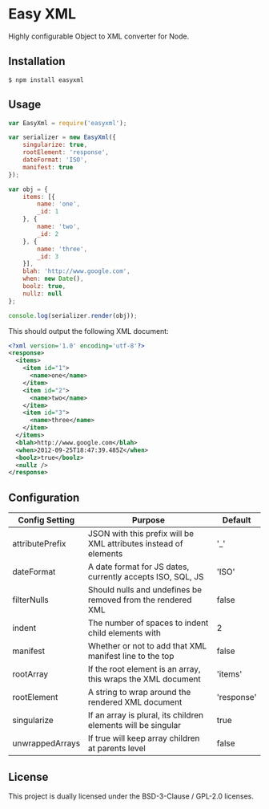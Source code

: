 # Easy XML

Highly configurable Object to XML converter for Node.

## Installation

```console
$ npm install easyxml
```

## Usage

```javascript
var EasyXml = require('easyxml');

var serializer = new EasyXml({
    singularize: true,
    rootElement: 'response',
    dateFormat: 'ISO',
    manifest: true
});

var obj = {
    items: [{
        name: 'one',
        _id: 1
    }, {
        name: 'two',
        _id: 2
    }, {
        name: 'three',
        _id: 3
    }],
    blah: 'http://www.google.com',
    when: new Date(),
    boolz: true,
    nullz: null
};

console.log(serializer.render(obj));
```

This should output the following XML document:

```xml
<?xml version='1.0' encoding='utf-8'?>
<response>
  <items>
    <item id="1">
      <name>one</name>
    </item>
    <item id="2">
      <name>two</name>
    </item>
    <item id="3">
      <name>three</name>
    </item>
  </items>
  <blah>http://www.google.com</blah>
  <when>2012-09-25T18:47:39.485Z</when>
  <boolz>true</boolz>
  <nullz />
</response>
```

## Configuration

| Config Setting            | Purpose                                                           | Default   |
|---------------------------|-------------------------------------------------------------------|-----------|
| attributePrefix           | JSON with this prefix will be XML attributes instead of elements  | '\_'      |
| dateFormat                | A date format for JS dates, currently accepts ISO, SQL, JS        | 'ISO'     |
| filterNulls               | Should nulls and undefines be removed from the rendered XML       | false     |
| indent                    | The number of spaces to indent child elements with                | 2         |
| manifest                  | Whether or not to add that XML manifest line to the top           | false     |
| rootArray                 | If the root element is an array, this wraps the XML document      | 'items'   |
| rootElement               | A string to wrap around the rendered XML document                 | 'response'|
| singularize               | If an array is plural, its children elements will be singular     | true      |
| unwrappedArrays           | If true will keep array children at parents level                 | false     |

## License

This project is dually licensed under the BSD-3-Clause / GPL-2.0 licenses.
